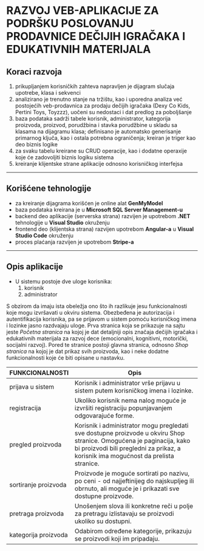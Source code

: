 # RAZVOJ VEB-APLIKACIJE ZA PODRŠKU POSLOVANJU PRODAVNICE DEČIJIH IGRAČAKA I EDUKATIVNIH MATERIJALA

## Koraci razvoja

1. prikupljanjem korisničkih zahteva napravljen je dijagram slučaja upotrebe, klasa i sekvenci
2. analizirano je trenutno stanje na tržištu, kao i uporedna analiza već postojećih veb-prodavnica za prodaju dečijih igračaka (Dexy Co Kids, Pertini Toys, Toyzzz), uočeni su nedostaci i dat predlog za poboljšanje
3. baza podataka sadrži tabele korisnik, administrator, kategorija proizvoda, proizvod, porudžbina i stavka porudžbine u skladu sa klasama na dijagramu klasa; definisano je automatsko generisanje primarnog ključa, kao i ostala potrebna ograničenja; kreiran je triger kao deo biznis logike
4. za svaku tabelu kreirane su CRUD operacije, kao i dodatne operaxije koje će zadovoljiti biznis logiku sistema
5. kreiranje klijentske strane aplikacije odnosno korisničkog interfejsa
---

## Korišćene tehnologije
- za kreiranje dijagrama korišćen je online alat **GenMyModel**
- baza podataka kreirana je u **Microsoft SQL Server Management-u**
- backend deo aplikacije (serverska strana) razvijen je upotrebom **.NET** tehnologije u **Visual Studio** okruženju
- frontend deo (klijentska strana) razvijen upotrebom **Angular-a** u **Visual Studio Code** okruženju
- proces plaćanja razvijen je upotrebom **Stripe-a**
---

## Opis aplikacije 

* U sistemu postoje dve uloge korisnika:
  1. korisnik
  2. administrator

S obzirom da imaju ista obeležja ono što ih razlikuje jesu funkcionalnosti koje mogu izvršavati u okviru sistema. Obezbeđena je autorizacija i autentifikacija korisnika, pa se prijavom u sistem pomoću korisničkog imena i lozinke jasno razdvajaju uloge.
Prva stranica koja se prikazuje na sajtu jeste *Početna stranica* na kojoj je dat detaljniji opis značaja dečijih igračaka i edukativnih materijala za razvoj dece (emocionalni, kognitivni, motorički, socijalni razvoj). Pored te stranice postoji glavna stranica, odnosno *Shop stranica* na kojoj je dat prikaz svih proizvoda, kao i neke dodatne funkcionalnosti koje će biti opisane u nastavku.

| FUNKCIONALNOSTI | Opis  |
|-----------------|----------|
| prijava u sistem    | Korisnik i administrator vrše prijavu u sistem putem korisničkog imena i lozinke.   |
| registracija   | Ukoliko korisnik nema nalog moguće je izvršiti registraciju popunjavanjem odgovarajuće forme.   |
| pregled proizvoda   | Korisnik i administrator mogu pregledati sve dostupne proizvode u okviru Shop stranice. Omogućena je paginacija, kako bi proizvodi bili pregledni za prikaz, a korisnik ima mogućnost da prelista stranice.   |
| sortiranje proizvoda   | Proizvode je moguće sortirati po nazivu, po ceni - od najjeftinijeg do najskupljeg ili obrnuto, ali moguće je i prikazati sve dostupne proizvode.   |
| pretraga proizvoda   | Unošenjem slova ili konkretne reči u polje za pretragu izlistavaju se proizvodi ukoliko su dostupni.  |
| kategorija proizvoda   | Odabirom određene kategorije, prikazuju se proizvodi koji im pripadaju.   |


